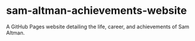 # sam-altman-achievements-website
A GitHub Pages website detailing the life, career, and achievements of Sam Altman.
